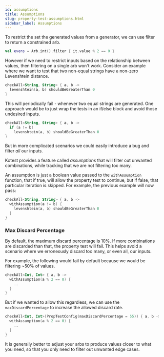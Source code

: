 ```yaml
---
id: assumptions
title: Assumptions
slug: property-test-assumptions.html
sidebar_label: Assumptions
---
```



To restrict the set the generated values from a generator, we can use filter to return a constrained arb.

```kotlin
val evens = Arb.int().filter { it.value % 2 == 0 }
```

However if we need to restrict inputs based on the relationship between values, then filtering on a single arb won't
work. Consider an example where we want to test that two non-equal strings have a non-zero Levenshtein distance.

```kotlin
checkAll<String, String> { a, b ->
  levenshtein(a, b) shouldBeGreaterThan 0
}
```

This will periodically fail - whenever two equal strings are generated. One approach would be to just wrap the tests in an
if/else block and avoid those undesired inputs.

```kotlin
checkAll<String, String> { a, b ->
  if (a != b)
    levenshtein(a, b) shouldBeGreaterThan 0
}
```

But in more complicated scenarios we could easily introduce a bug and filter _all_ our inputs.

Kotest provides a feature called _assumptions_ that will filter out unwanted combinations, while tracking that we
are not filtering too many.

An assumption is just a boolean value passed to the `withAssumption` function, that if true, will allow the property
test to continue, but if false, that particular iteration is skipped. For example, the previous example will now pass:

```kotlin
checkAll<String, String> { a, b ->
  withAssumption(a != b) {
    levenshtein(a, b) shouldBeGreaterThan 0
  }
}
```

### Max Discard Percentage

By default, the maximum discard percentage is 10%. If more combinations are discarded than that, the property test will
fail. This helps avoid a scenario where we erroneously discard too many, or even all, our inputs.

For example, the following would fail by default because we would be filtering ~50% of values.

```kotlin
checkAll<Int, Int> { a, b ->
  withAssumption(a % 2 == 0) {
    ..
  }
}
```

But if we wanted to allow this regardless, we can use the `maxDiscardPercentage` to increase the allowed discard rate.

```kotlin
checkAll<Int, Int>(PropTestConfig(maxDiscardPercentage = 55)) { a, b ->
  withAssumption(a % 2 == 0) {
    ..
  }
}
```

It is generally better to adjust your arbs to produce values closer to what you need, so that you only need to filter
out unwanted edge cases.
